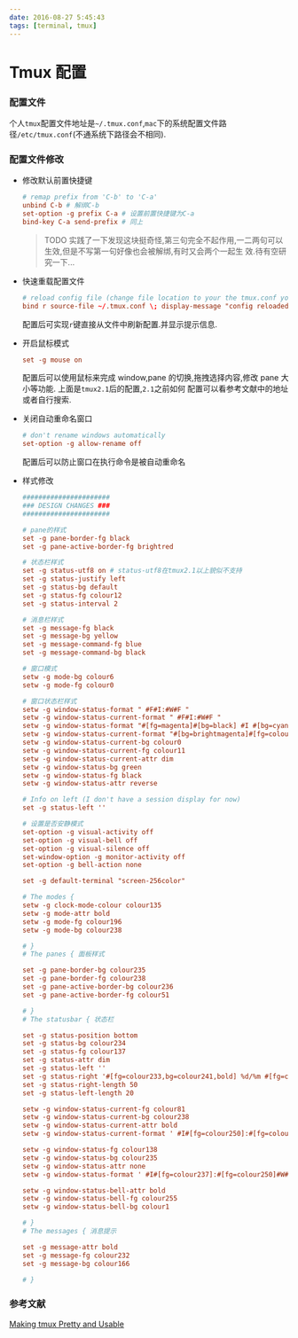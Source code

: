 ```yaml
---
date: 2016-08-27 5:45:43
tags: [terminal, tmux]
---
```


# Tmux 配置

### 配置文件

个人`tmux`配置文件地址是`~/.tmux.conf`,`mac`下的系统配置文件路径`/etc/tmux.conf`(不通系统下路径会不相同).

### 配置文件修改

-   修改默认前置快捷键

    ```conf
    # remap prefix from 'C-b' to 'C-a'
    unbind C-b # 解绑C-b
    set-option -g prefix C-a # 设置前置快捷键为C-a
    bind-key C-a send-prefix # 同上
    ```

    > TODO 实践了一下发现这块挺奇怪,第三句完全不起作用,一二两句可以生效,但是不写第一句好像也会被解绑,有时又会两个一起生
    > 效.待有空研究一下...

-   快速重载配置文件

    ```conf
    # reload config file (change file location to your the tmux.conf you want to use)
    bind r source-file ~/.tmux.conf \; display-message "config reloaded"
    ```

    配置后可实现`r`键直接从文件中刷新配置.并显示提示信息.

-   开启鼠标模式

    ```conf
    set -g mouse on
    ```

    配置后可以使用鼠标来完成 window,pane 的切换,拖拽选择内容,修改 pane 大小等功能. 上面是`tmux2.1`后的配置,`2.1`之前如何
    配置可以看参考文献中的地址或者自行搜索.

-   关闭自动重命名窗口

    ```conf
    # don't rename windows automatically
    set-option -g allow-rename off
    ```

    配置后可以防止窗口在执行命令是被自动重命名

-   样式修改

    ```conf
    ######################
    ### DESIGN CHANGES ###
    ######################

    # pane的样式
    set -g pane-border-fg black
    set -g pane-active-border-fg brightred

    # 状态栏样式
    set -g status-utf8 on # status-utf8在tmux2.1以上貌似不支持
    set -g status-justify left
    set -g status-bg default
    set -g status-fg colour12
    set -g status-interval 2

    # 消息栏样式
    set -g message-fg black
    set -g message-bg yellow
    set -g message-command-fg blue
    set -g message-command-bg black

    # 窗口模式
    setw -g mode-bg colour6
    setw -g mode-fg colour0

    # 窗口状态栏样式
    setw -g window-status-format " #F#I:#W#F "
    setw -g window-status-current-format " #F#I:#W#F "
    setw -g window-status-format "#[fg=magenta]#[bg=black] #I #[bg=cyan]#[fg=colour8] #W "
    setw -g window-status-current-format "#[bg=brightmagenta]#[fg=colour8] #I #[fg=colour8]#[bg=colour14] #W "
    setw -g window-status-current-bg colour0
    setw -g window-status-current-fg colour11
    setw -g window-status-current-attr dim
    setw -g window-status-bg green
    setw -g window-status-fg black
    setw -g window-status-attr reverse

    # Info on left (I don't have a session display for now)
    set -g status-left ''

    # 设置是否安静模式
    set-option -g visual-activity off
    set-option -g visual-bell off
    set-option -g visual-silence off
    set-window-option -g monitor-activity off
    set-option -g bell-action none

    set -g default-terminal "screen-256color"

    # The modes {
    setw -g clock-mode-colour colour135
    setw -g mode-attr bold
    setw -g mode-fg colour196
    setw -g mode-bg colour238

    # }
    # The panes { 面板样式

    set -g pane-border-bg colour235
    set -g pane-border-fg colour238
    set -g pane-active-border-bg colour236
    set -g pane-active-border-fg colour51

    # }
    # The statusbar { 状态栏

    set -g status-position bottom
    set -g status-bg colour234
    set -g status-fg colour137
    set -g status-attr dim
    set -g status-left ''
    set -g status-right '#[fg=colour233,bg=colour241,bold] %d/%m #[fg=colour233,bg=colour245,bold] %H:%M:%S '
    set -g status-right-length 50
    set -g status-left-length 20

    setw -g window-status-current-fg colour81
    setw -g window-status-current-bg colour238
    setw -g window-status-current-attr bold
    setw -g window-status-current-format ' #I#[fg=colour250]:#[fg=colour255]#W#[fg=colour50]#F '

    setw -g window-status-fg colour138
    setw -g window-status-bg colour235
    setw -g window-status-attr none
    setw -g window-status-format ' #I#[fg=colour237]:#[fg=colour250]#W#[fg=colour244]#F '

    setw -g window-status-bell-attr bold
    setw -g window-status-bell-fg colour255
    setw -g window-status-bell-bg colour1

    # }
    # The messages { 消息提示

    set -g message-attr bold
    set -g message-fg colour232
    set -g message-bg colour166

    # }
    ```

### 参考文献

[Making tmux Pretty and Usable](http://www.hamvocke.com/blog/a-guide-to-customizing-your-tmux-conf/)
